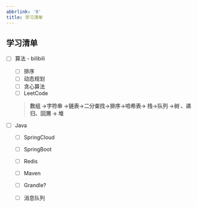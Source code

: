 ```yaml
---
abbrlink: '0'
title: 学习清单
---
```

## 学习清单

- [ ] 算法 - bilibili

  - [ ] 排序
  - [ ] 动态规划
  - [ ] 贪心算法
  - [ ] LeetCode 

  >  **数组 ->字符串 ->链表->二分查找->排序->哈希表-> 栈->队列 ->树 、递归、回溯 -> 堆**

- [ ] Java

  - [ ] SpringCloud

  - [ ] SpringBoot

  - [ ] Redis

  - [ ] Maven

  - [ ] Grandle?

  - [ ] 消息队列

    